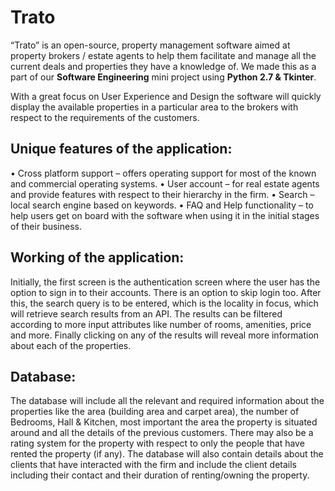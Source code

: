 # Trato
“Trato” is an open-source, property management software aimed at property brokers / estate agents to help them facilitate and manage all the current deals and properties they have a knowledge of. We made this as a part of our **Software Engineering** mini project using **Python 2.7 & Tkinter**.

With a great focus on User Experience and Design the software will quickly display the available properties in a particular area to the brokers with respect to the requirements of the customers.

## Unique features of the application:
•	Cross platform support – offers operating support for most of the known and commercial operating systems.
•	User account – for real estate agents and provide features with respect to their hierarchy in the firm.
•	Search – local search engine based on keywords.
•	FAQ and Help functionality – to help users get on board with the software when using it in the initial stages of their business.


## Working of the application:
Initially, the first screen is the authentication screen where the user has the option to sign in to their accounts. There is an option to skip login too. 
After this, the search query is to be entered, which is the locality in focus, which will retrieve search results from an API. 
The results can be filtered according to more input attributes like number of rooms, amenities, price and more. 
Finally clicking on any of the results will reveal more information about each of the properties. 

## Database:
The database will include all the relevant and required information about the properties like the area (building area and carpet area), the number of Bedrooms, Hall & Kitchen, most important the area the property is situated around and all the details of the previous customers. There may also be a rating system for the property with respect to only the people that have rented the property (if any).
The database will also contain details about the clients that have interacted with the firm and include the client details including their contact and their duration of renting/owning the property.

